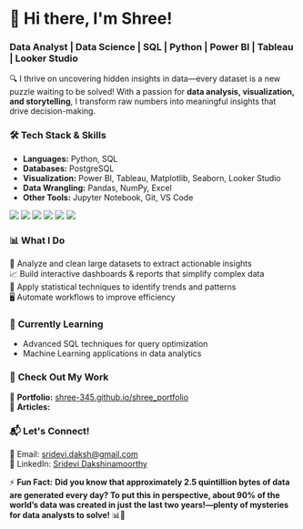 

# 👋 Hi there, I'm Shree!  
### **Data Analyst | Data Science | SQL | Python | Power BI | Tableau | Looker Studio**  

🔍 I thrive on uncovering hidden insights in data—every dataset is a new puzzle waiting to be solved! With a passion for **data analysis, visualization, and storytelling**, I transform raw numbers into meaningful insights that drive decision-making.  

### 🛠 **Tech Stack & Skills**  
- **Languages:** Python, SQL  
- **Databases:** PostgreSQL  
- **Visualization:** Power BI, Tableau, Matplotlib, Seaborn, Looker Studio 
- **Data Wrangling:** Pandas, NumPy, Excel  
- **Other Tools:** Jupyter Notebook, Git, VS Code  

<p align="left">  
  <img src="https://img.shields.io/badge/Python-3776AB?style=for-the-badge&logo=python&logoColor=white" />  
  <img src="https://img.shields.io/badge/PostgreSQL-4169E1?style=for-the-badge&logo=postgresql&logoColor=white" />  
  <img src="https://img.shields.io/badge/Power%20BI-F2C811?style=for-the-badge&logo=power%20bi&logoColor=black" />  
  <img src="https://img.shields.io/badge/Tableau-E97627?style=for-the-badge&logo=tableau&logoColor=white" />  
  <img src="https://img.shields.io/badge/Microsoft%20Excel-217346?style=for-the-badge&logo=microsoft-excel&logoColor=white" />  
  <img src="https://img.shields.io/badge/Looker%20Studio-4285F4?style=for-the-badge&logo=google-analytics&logoColor=white" />  
</p>  

### 📊 **What I Do**  
🚀 Analyze and clean large datasets to extract actionable insights  
📈 Build interactive dashboards & reports that simplify complex data  
🧠 Apply statistical techniques to identify trends and patterns  
🖥️ Automate workflows to improve efficiency  

### 🌱 **Currently Learning**  
- Advanced SQL techniques for query optimization  
- Machine Learning applications in data analytics  

### 📂 **Check Out My Work**  
🔗 **Portfolio:** [shree-345.github.io/shree_portfolio](https://shree-345.github.io/shree_portfolio/)  
📝 **Articles:** 

### 📬 **Let's Connect!**  
📧 Email: sridevi.daksh@gmail.com  
💼 LinkedIn: [Sridevi Dakshinamoorthy](https://www.linkedin.com/in/sridevi-dakshinamoorthy-47432534a/)  

⚡ **Fun Fact:** **Did you know that approximately 2.5 quintillion bytes of data are generated every day? To put this in perspective, about 90% of the world’s data was created in just the last two years!—plenty of mysteries for data analysts to solve!** 📊🚀  

